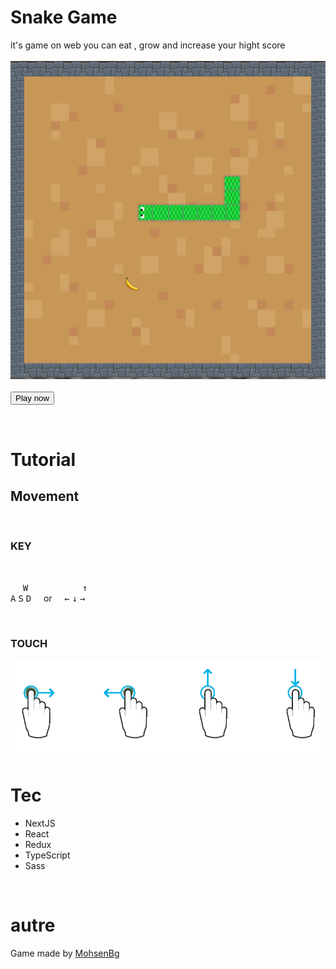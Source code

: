 # Snake Game

it's game on web you can eat , grow and increase your hight score
<br/>
<br/>
![snakeGame](./public/assets/readme/snakeGame.PNG)
<br/>
<br/>
<a href="https://snake-js-mohsenbg.vercel.app/">
<button>
Play now
</button>
</a>

</br>

# Tutorial

## Movement

</br>

### KEY

<br/>

$~~~~$ <kbd>W</kbd> $~~~~~~~~~~~~~~~~~~~~$ <kbd>↑</kbd> <br/>
<kbd>A</kbd> <kbd>S</kbd> <kbd>D</kbd> $~~~$ or $~~~$ <kbd>←</kbd> <kbd>↓</kbd> <kbd>→</kbd>

<br/>

### TOUCH

![Touch](./public/assets/readme/touch.png)

# Tec

- NextJS
- React
- Redux
- TypeScript
- Sass

<br/>

# autre

Game made by [MohsenBg](https://github.com/MohsenBg)
